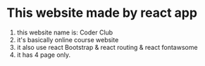 # This website made by react app
1. this website name is: Coder Club
2. it's basically online course website
3. it also use react Bootstrap & react routing & react fontawsome
4. it has 4 page only.
